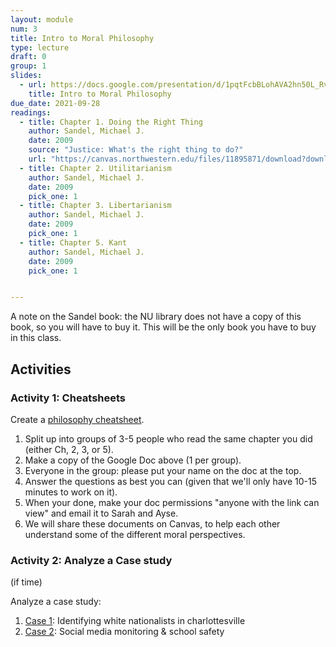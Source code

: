 ```yaml
---
layout: module
num: 3
title: Intro to Moral Philosophy
type: lecture
draft: 0
group: 1
slides:
  - url: https://docs.google.com/presentation/d/1pqtFcbBLohAVA2hn50L_RvLaoDmPEMf9wI4LaUfLDwk/edit?usp=sharing
    title: Intro to Moral Philosophy
due_date: 2021-09-28
readings:
  - title: Chapter 1. Doing the Right Thing
    author: Sandel, Michael J.
    date: 2009
    source: "Justice: What's the right thing to do?"
    url: "https://canvas.northwestern.edu/files/11895871/download?download_frd=1"
  - title: Chapter 2. Utilitarianism
    author: Sandel, Michael J.
    date: 2009
    pick_one: 1
  - title: Chapter 3. Libertarianism
    author: Sandel, Michael J.
    date: 2009
    pick_one: 1
  - title: Chapter 5. Kant
    author: Sandel, Michael J.
    date: 2009
    pick_one: 1


---
```

A note on the Sandel book: the NU library does not have a copy of this book, so you will have to buy it. This will be the only book you have to buy in this class.

## Activities

### Activity 1: Cheatsheets
Create a <a href="https://docs.google.com/document/d/1lHyFssnZBVTwwatslEH6O9NXrDteUz4IrMUxZCHzp1U/edit?usp=sharing" target="_blank">philosophy cheatsheet</a>.

1. Split up into groups of 3-5 people who read the same chapter you did (either Ch, 2, 3, or 5).
2. Make a copy of the Google Doc above (1 per group).
3. Everyone in the group: please put your name on the doc at the top.
4. Answer the questions as best you can (given that we'll only have 10-15 minutes to work on it).
5. When your done, make your doc permissions "anyone with the link can view" and email it to Sarah and Ayse.
6. We will share these documents on Canvas, to help each other understand some of the different moral perspectives.


### Activity 2: Analyze a Case study
(if time)

Analyze a case study:
1. <a href="https://docs.google.com/document/d/1O8vcsi99lqE-IxzNriu0zCN5tP42txZq_q1-zsc2FSI/edit" target="_blank">Case 1</a>: Identifying white nationalists in charlottesville
1. <a href="https://docs.google.com/document/d/1_8m0PR24a5cFwMikdUq1b1PE_50qJkI71-eoulT5_f0/edit" target="_blank">Case 2</a>: Social media monitoring & school safety

